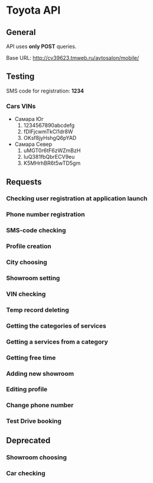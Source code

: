 # Toyota API

## General

API uses **only POST** queries.

Base URL: http://cv39623.tmweb.ru/avtosalon/mobile/

## Testing

SMS code for registration: **1234**

### Cars VINs

- Самара Юг
    1. 1234567890abcdefg
    2. fDlFjcwmTkCl1dr8W
    3. OKsf8jyHshgQ6pYAD
- Самара Север
    1. uMGT0r6tF6zWZmBzH
    2. IuQ381fbQbrECV9eu
    3. K5MHrhBR6t5wTD5gm

## Requests

### Сhecking user registration at application launch

### Phone number registration

### SMS-code checking

### Profile creation

### City choosing

### Showroom setting

### VIN checking

### Temp record deleting

### Getting the categories of services

### Getting a services from a category

### Getting free time

### Adding new showroom

### Editing profile

### Change phone number

### Test Drive booking

## Deprecated

### Showroom choosing

### Car checking
